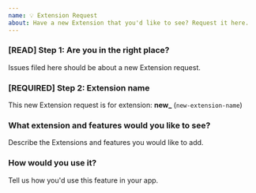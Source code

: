 ```yaml
---
name: 💡 Extension Request
about: Have a new Extension that you'd like to see? Request it here.
---
```


<!-- DO NOT DELETE
validate_template=true
template_path=.github/ISSUE_TEMPLATE/er.md
-->

### [READ] Step 1: Are you in the right place?

Issues filed here should be about a new Extension request. 

### [REQUIRED] Step 2: Extension name

This new Extension request is for extension:  **new\_** (`new-extension-name`)

### What extension and features would you like to see?

Describe the Extensions and features you would like to add.

### How would you use it?

Tell us how you'd use this feature in your app.
